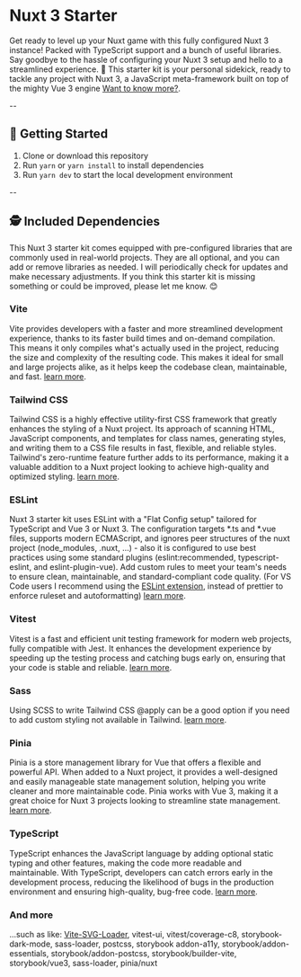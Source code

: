 # Nuxt 3 Starter
Get ready to level up your Nuxt game with this fully configured Nuxt 3 instance! Packed with TypeScript support and a bunch of useful libraries. Say goodbye to the hassle of configuring your Nuxt 3 setup and hello to a streamlined experience. 
🙌 This starter kit is your personal sidekick, ready to tackle any project with Nuxt 3, a JavaScript meta-framework built on top of the mighty Vue 3 engine [Want to know more?](https://v3.nuxtjs.org/guide/concepts/introduction).

--

## 🚀 Getting Started

1. Clone or download this repository
2. Run `yarn` or `yarn install` to install dependencies
3. Run `yarn dev` to start the local development environment

--

## 🕵️ Included Dependencies
This Nuxt 3 starter kit comes equipped with pre-configured libraries that are commonly used in real-world projects. They are all optional, and you can add or remove libraries as needed. I will periodically check for updates and make necessary adjustments. If you think this starter kit is missing something or could be improved, please let me know. 😊

### Vite
Vite provides developers with a faster and more streamlined development experience, thanks to its faster build times and on-demand compilation. This means it only compiles what's actually used in the project, reducing the size and complexity of the resulting code. This makes it ideal for small and large projects alike, as it helps keep the codebase clean, maintainable, and fast.
[learn more](https://vitejs.dev/).

### Tailwind CSS
Tailwind CSS is a highly effective utility-first CSS framework that greatly enhances the styling of a Nuxt project. Its approach of scanning HTML, JavaScript components, and templates for class names, generating styles, and writing them to a CSS file results in fast, flexible, and reliable styles. Tailwind's zero-runtime feature further adds to its performance, making it a valuable addition to a Nuxt project looking to achieve high-quality and optimized styling.
[learn more](https://tailwindcss.com).

### ESLint
Nuxt 3 starter kit uses ESLint with a "Flat Config setup" tailored for TypeScript and Vue 3 or Nuxt 3. The configuration targets *.ts and *.vue files, supports modern ECMAScript, and ignores peer structures of the nuxt project (node_modules, .nuxt, ...) - also it is configured to use best practices using some standard plugins (eslint:recommended, typescript-eslint, and eslint-plugin-vue). Add custom rules to meet your team's needs to ensure clean, maintainable, and standard-compliant code quality. (For VS Code users I recommend using the [ESLint extension](https://marketplace.visualstudio.com/items?itemName=dbaeumer.vscode-eslint), instead of prettier to enforce ruleset and autoformatting)
[learn more](https://eslint.org/blog/2024/04/eslint-v9.0.0-released/).

### Vitest
Vitest is a fast and efficient unit testing framework for modern web projects, fully compatible with Jest. It enhances the development experience by speeding up the testing process and catching bugs early on, ensuring that your code is stable and reliable.
[learn more](https://vitest.dev/).

<!-- ### Storybook
Storybook streamlines the UI development process by allowing for isolated development of individual components. It provides better visualization and collaboration, making it easier for teams to work together and create a better end product.
[learn more](https://storybook.js.org/docs/vue/get-started/introduction). -->

### Sass
Using SCSS to write Tailwind CSS @apply can be a good option if you need to add custom styling not available in Tailwind.
[learn more](https://sass-lang.com/).

### Pinia
Pinia is a store management library for Vue that offers a flexible and powerful API. When added to a Nuxt project, it provides a well-designed and easily manageable state management solution, helping you write cleaner and more maintainable code. Pinia works with Vue 3, making it a great choice for Nuxt 3 projects looking to streamline state management.
[learn more](https://pinia.vuejs.org).

### TypeScript
TypeScript enhances the JavaScript language by adding optional static typing and other features, making the code more readable and maintainable. With TypeScript, developers can catch errors early in the development process, reducing the likelihood of bugs in the production environment and ensuring high-quality, bug-free code.
[learn more](https://www.typescriptlang.org/).

### And more
...such as like: [Vite-SVG-Loader](https://github.com/jpkleemans/vite-svg-loader), vitest-ui, vitest/coverage-c8, storybook-dark-mode, sass-loader, postcss, storybook addon-a11y, storybook/addon-essentials, storybook/addon-postcss, storybook/builder-vite, storybook/vue3, sass-loader, pinia/nuxt